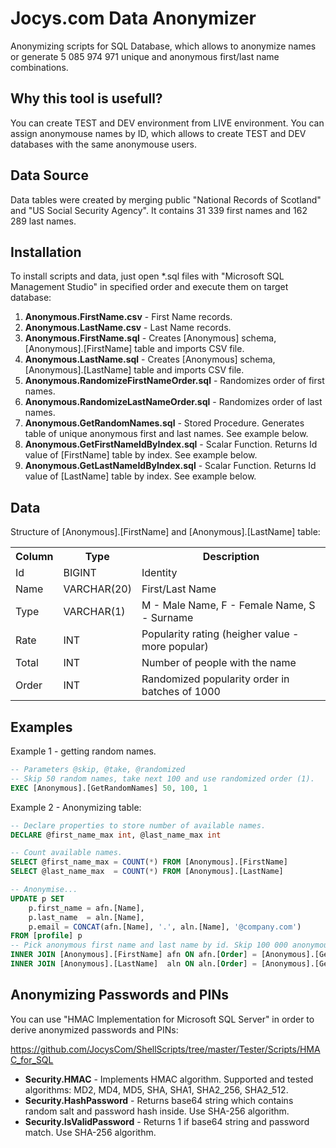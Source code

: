# Jocys.com Data Anonymizer

Anonymizing scripts for SQL Database, which allows to anonymize names or generate 5 085 974 971 unique and anonymous first/last name combinations.

## Why this tool is usefull?

You can create TEST and DEV environment from LIVE environment. You can assign anonymouse names by ID, which allows to create TEST and DEV databases with the same anonymouse users.

## Data Source

Data tables were created by merging public "National Records of Scotland" and "US Social Security Agency". It contains 31 339 first names and 162 289 last names.

## Installation

To install scripts and data, just open *.sql files with "Microsoft SQL Management Studio" in specified order and execute them on target database:

1. <b>Anonymous.FirstName.csv</b> - First Name records.
2. <b>Anonymous.LastName.csv</b> - Last Name records.
3. <b>Anonymous.FirstName.sql</b> - Creates [Anonymous]  schema, [Anonymous].[FirstName] table and imports CSV file. 
4. <b>Anonymous.LastName.sql</b> - Creates [Anonymous]  schema, [Anonymous].[LastName] table and imports CSV file.
5. <b>Anonymous.RandomizeFirstNameOrder.sql</b> - Randomizes order of first names.
6. <b>Anonymous.RandomizeLastNameOrder.sql</b> - Randomizes order of last names.
7. <b>Anonymous.GetRandomNames.sql</b> - Stored Procedure. Generates table of unique anonymous first and last names. See example below.
8. <b>Anonymous.GetFirstNameIdByIndex.sql</b> - Scalar Function. Returns Id value of [FirstName] table by index. See example below.
9. <b>Anonymous.GetLastNameIdByIndex.sql</b> - Scalar Function. Returns Id value of [LastName] table by index. See example below.

## Data

Structure of [Anonymous].[FirstName] and [Anonymous].[LastName] table:

<table>
	<tr><th>Column</th><th>Type</th><th>Description</th></tr>
	<tr><td>Id</td><td>BIGINT</td><td>Identity</td></tr>
	<tr><td>Name</td><td>VARCHAR(20)</td><td>First/Last Name</td></tr>
	<tr><td>Type</td><td>VARCHAR(1)</td><td>M - Male Name, F - Female Name, S - Surname</td></tr>
	<tr><td>Rate</td><td>INT</td><td>Popularity rating (heigher value - more popular)</td></tr>
	<tr><td>Total</td><td>INT</td><td>Number of people with the name</tr>
	<tr><td>Order</td><td>INT</td><td>Randomized popularity order in batches of 1000</td></tr>
</table>

## Examples

Example 1 - getting random names.

``` SQL
-- Parameters @skip, @take, @randomized
-- Skip 50 random names, take next 100 and use randomized order (1).
EXEC [Anonymous].[GetRandomNames] 50, 100, 1
```

Example 2 - Anonymizing table:

``` SQL
-- Declare properties to store number of available names.
DECLARE @first_name_max int, @last_name_max int

-- Count available names.
SELECT @first_name_max = COUNT(*) FROM [Anonymous].[FirstName]
SELECT @last_name_max  = COUNT(*) FROM [Anonymous].[LastName]

-- Anonymise...
UPDATE p SET
	p.first_name = afn.[Name],
	p.last_name  = aln.[Name],
	p.email = CONCAT(afn.[Name], '.', aln.[Name], '@company.com')
FROM [profile] p
-- Pick anonymous first name and last name by id. Skip 100 000 anonymous names.
INNER JOIN [Anonymous].[FirstName] afn ON afn.[Order] = [Anonymous].[GetFirstNameIdByIndex](p.id + 100000, @first_name_max)
INNER JOIN [Anonymous].[LastName]  aln ON aln.[Order] = [Anonymous].[GetLastNameIdByIndex](p.id + 100000, @last_name_max)
```

## Anonymizing Passwords and PINs

You can use "HMAC Implementation for Microsoft SQL Server" in order to derive anonymized passwords and PINs:

https://github.com/JocysCom/ShellScripts/tree/master/Tester/Scripts/HMAC_for_SQL

- <b>Security.HMAC</b> - Implements HMAC algorithm. Supported and tested algorithms: MD2, MD4, MD5, SHA, SHA1, SHA2_256, SHA2_512.
- <b>Security.HashPassword</b> - Returns base64 string which contains random salt and password hash inside. Use SHA-256 algorithm.
- <b>Security.IsValidPassword</b> - Returns 1 if base64 string and password match. Use SHA-256 algorithm.
